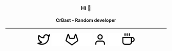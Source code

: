 
<h3 align="center">Hi 👋</h3>

<h4 align="center">CrBast - Random developer</h4>

---

<p align="center">
    <a href="https://twitter.com/LeCreB"><img 
        src="https://raw.githubusercontent.com/CrBast/CrBast/master/svg/twitter.svg" 
        width="40px" /></a> 
    <img 
        src="https://raw.githubusercontent.com/CrBast/CrBast/master/blank.png" 
        width="40px" />
    <a href="https://gitlab.com/CrBast"><img 
        src="https://raw.githubusercontent.com/CrBast/CrBast/master/svg/gitlab.svg" 
        width="40px" /></a>
    <img 
        src="https://raw.githubusercontent.com/CrBast/CrBast/master/blank.png" 
        width="40px" />
    <a href="https://crbast.ch/"><img 
        src="https://raw.githubusercontent.com/CrBast/CrBast/master/svg/user.svg" 
        width="40px" /></a>
    <img 
        src="https://raw.githubusercontent.com/CrBast/CrBast/master/blank.png" 
        width="40px" />
    <a href="https://neptium.ch/"><img 
        src="https://raw.githubusercontent.com/CrBast/CrBast/master/svg/coffee.svg" 
        width="40px" /></a>   
</p>